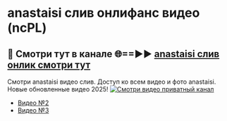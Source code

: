# anastaisi слив онлифанс видео (ncPL)
## 🔴 Смотри тут в канале 🌐==►► [anastaisi слив онлик смотри тут](https://bom.so/R4l9B5)

Смотри anastaisi видео слив. Доступ ко всем видео и фото anastaisi. Новые обновленные видео 2025!
[![Смотри видео приватный канал](https://i.ibb.co/230xmKkm/player.gif)](https://cutt.ly/TrcKirfj)

- [Видео №2](https://bit.ly/vidzwatch)
- [Видео №3](https://cutt.ly/TrcKirfj)
